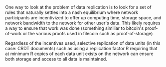 One way to look at the problem of data replication is to look for a set of rules that naturally settles
into a nash equilibrium where network participants are incentivized to offer up computing time, storage
space, and network bandwidth to the network for other user's data. This likely requires a way to ensure
that work was done (something similiar to bitcoin's proof-of-work or the various proofs used in
filecoin such as proof-of-storage)

Regardless of the incentives used, selective replication of data units (in this case: CRDT documents)
such as using a replication factor R requiring that at minimum R copies of each data unit exists
on the network can ensure both storage and access to all data is maintained.
